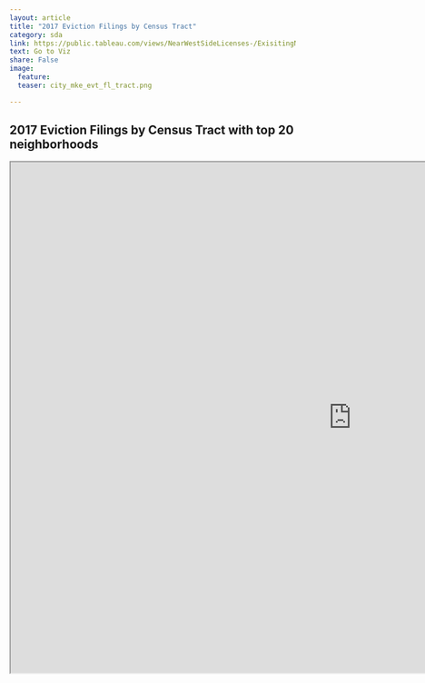 ```yaml
---
layout: article
title: "2017 Eviction Filings by Census Tract"
category: sda
link: https://public.tableau.com/views/NearWestSideLicenses-/ExisitingNWSLicenses-?:embed=y&:display_count=yes
text: Go to Viz
share: False
image:
  feature:
  teaser: city_mke_evt_fl_tract.png

---
```

## 2017 Eviction Filings by Census Tract with top 20 neighborhoods

<iframe src="https://public.tableau.com/shared/NFX8P3XT3?:showVizHome=no&:embed=true" width="1200" height="900"></iframe>
